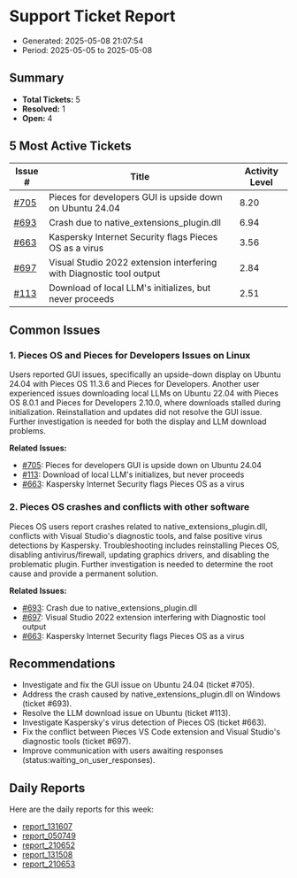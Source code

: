 # Support Ticket Report
- Generated: 2025-05-08 21:07:54
- Period: 2025-05-05 to 2025-05-08

## Summary
- **Total Tickets:** 5
- **Resolved:** 1
- **Open:** 4

## 5 Most Active Tickets
| Issue # | Title | Activity Level |
|---------|-------|----------------|
| [#705](https://github.com/pieces-app/support/issues/705) | Pieces for developers GUI is upside down on Ubuntu 24.04 | 8.20 |
| [#693](https://github.com/pieces-app/support/issues/693) | Crash due to native_extensions_plugin.dll | 6.94 |
| [#663](https://github.com/pieces-app/support/issues/663) | Kaspersky Internet Security flags Pieces OS as a virus | 3.56 |
| [#697](https://github.com/pieces-app/support/issues/697) | Visual Studio 2022 extension interfering with Diagnostic tool output | 2.84 |
| [#113](https://github.com/pieces-app/support/issues/113) | Download of local LLM's initializes, but never proceeds  | 2.51 |

## Common Issues
### 1. Pieces OS and Pieces for Developers Issues on Linux
Users reported GUI issues, specifically an upside-down display on Ubuntu 24.04 with Pieces OS 11.3.6 and Pieces for Developers. Another user experienced issues downloading local LLMs on Ubuntu 22.04 with Pieces OS 8.0.1 and Pieces for Developers 2.10.0, where downloads stalled during initialization.  Reinstallation and updates did not resolve the GUI issue. Further investigation is needed for both the display and LLM download problems.

**Related Issues:**
- [#705](https://github.com/pieces-app/support/issues/705): Pieces for developers GUI is upside down on Ubuntu 24.04
- [#113](https://github.com/pieces-app/support/issues/113): Download of local LLM's initializes, but never proceeds 
- [#663](https://github.com/pieces-app/support/issues/663): Kaspersky Internet Security flags Pieces OS as a virus

### 2. Pieces OS crashes and conflicts with other software
Pieces OS users report crashes related to native_extensions_plugin.dll, conflicts with Visual Studio's diagnostic tools, and false positive virus detections by Kaspersky.  Troubleshooting includes reinstalling Pieces OS, disabling antivirus/firewall, updating graphics drivers, and disabling the problematic plugin. Further investigation is needed to determine the root cause and provide a permanent solution.

**Related Issues:**
- [#693](https://github.com/pieces-app/support/issues/693): Crash due to native_extensions_plugin.dll
- [#697](https://github.com/pieces-app/support/issues/697): Visual Studio 2022 extension interfering with Diagnostic tool output
- [#663](https://github.com/pieces-app/support/issues/663): Kaspersky Internet Security flags Pieces OS as a virus


## Recommendations
- Investigate and fix the GUI issue on Ubuntu 24.04 (ticket #705).
- Address the crash caused by native_extensions_plugin.dll on Windows (ticket #693).
- Resolve the LLM download issue on Ubuntu (ticket #113).
- Investigate Kaspersky's virus detection of Pieces OS (ticket #663).
- Fix the conflict between Pieces VS Code extension and Visual Studio's diagnostic tools (ticket #697).
- Improve communication with users awaiting responses (status:waiting_on_user_responses).

## Daily Reports
Here are the daily reports for this week:

- [report_131607](daily/2025-05-06/report_131607.md)
- [report_050749](daily/2025-05-06/report_050749.md)
- [report_210652](daily/2025-05-06/report_210652.md)
- [report_131508](daily/2025-05-08/report_131508.md)
- [report_210653](daily/2025-05-08/report_210653.md)
